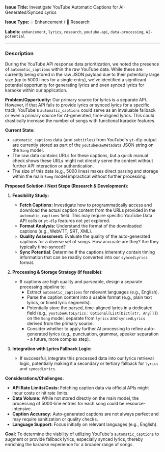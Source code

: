 **Issue Title:** Investigate YouTube Automatic Captions for AI-Generated/Synced Lyrics

**Issue Type:** 💡 Enhancement / 🔬 Research

**Labels:** `enhancement`, `lyrics`, `research`, `youtube-api`, `data-processing`, `AI-potential`

---

### Description

During the YouTube API response data prioritization, we noted the presence of `automatic_captions` within the raw YouTube data. While these are currently being stored in the raw JSON payload due to their potentially large size (up to 5000 lines for a single entry), we've identified a significant potential opportunity for generating lyrics and even synced lyrics for karaoke within our application.

**Problem/Opportunity:**
Our primary source for lyrics is a separate API. However, if that API fails to provide lyrics or synced lyrics for a specific track, YouTube's `automatic_captions` could serve as an invaluable fallback or even a primary source for AI-generated, time-aligned lyrics. This could drastically increase the number of songs with functional karaoke features.

**Current State:**
* `automatic_captions` data (and `subtitles`) from YouTube's `yt-dlp` output are currently stored as part of the `youtubeRawMetadata` JSON string on the `Song` model.
* The raw data contains URLs for these captions, but a quick manual check shows these URLs might not directly serve the content without further API interaction or authentication.
* The size of this data (e.g., 5000 lines) makes direct parsing and storage within the main `Song` model impractical without further processing.

**Proposed Solution / Next Steps (Research & Development):**

1.  **Feasibility Study:**
    * **Fetch Captions:** Investigate how to programmatically access and download the actual caption content from the URLs provided in the `automatic_captions` field. This may require specific YouTube Data API calls or `yt-dlp` features not yet explored.
    * **Format Analysis:** Understand the format of the downloaded captions (e.g., WebVTT, SRT, XML).
    * **Quality Assessment:** Evaluate the quality of the auto-generated captions for a diverse set of songs. How accurate are they? Are they typically time-synced?
    * **Sync Potential:** Determine if the captions inherently contain timing information that can be readily converted into our `syncedLyrics` format.

2.  **Processing & Storage Strategy (if feasible):**
    * If captions are high quality and parseable, design a separate processing pipeline to:
        * Extract `automatic_captions` for relevant languages (e.g., English).
        * Parse the caption content into a usable format (e.g., plain text lyrics, or timed lyric segments).
        * Potentially store the parsed, time-aligned lyrics in a dedicated field (e.g., `youtubeAutoLyrics: Optional[List[Dict[str, Any]]]`) on the `Song` model, separate from `lyrics` and `syncedLyrics` derived from the primary source.
        * Consider whether to apply further AI processing to refine auto-generated lyrics (e.g., punctuation, grammar, speaker separation - a future, more complex step).

3.  **Integration with Lyrics Fallback Logic:**
    * If successful, integrate this processed data into our lyrics retrieval logic, potentially making it a secondary or tertiary fallback for `lyrics` and `syncedLyrics`.

**Considerations/Challenges:**
* **API Rate Limits/Costs:** Fetching caption data via official APIs might incur costs or hit rate limits.
* **Data Volume:** While not stored directly on the main model, the processing of 5000-line entries for each song could be resource-intensive.
* **Caption Accuracy:** Auto-generated captions are not always perfect and may require sanitization or quality checks.
* **Language Support:** Focus initially on relevant languages (e.g., English).

**Goal:**
To determine the viability of utilizing YouTube's `automatic_captions` to augment or provide fallback lyrics, especially synced lyrics, thereby enriching the karaoke experience for a broader range of songs.